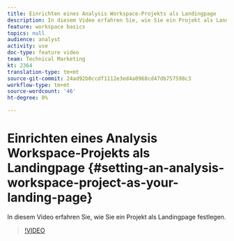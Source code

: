 ```yaml
---
title: Einrichten eines Analysis Workspace-Projekts als Landingpage
description: In diesem Video erfahren Sie, wie Sie ein Projekt als Landingpage festlegen.
feature: workspace basics
topics: null
audience: analyst
activity: use
doc-type: feature video
team: Technical Marketing
kt: 2364
translation-type: tm+mt
source-git-commit: 24ad92b0ccdf1112e3ed4a0968cd47db757598c3
workflow-type: tm+mt
source-wordcount: '46'
ht-degree: 0%

---
```



# Einrichten eines Analysis Workspace-Projekts als Landingpage {#setting-an-analysis-workspace-project-as-your-landing-page}

In diesem Video erfahren Sie, wie Sie ein Projekt als Landingpage festlegen.

>[!VIDEO](https://video.tv.adobe.com/v/25460/?quality=12)
